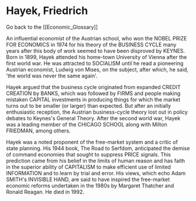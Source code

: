 # Hayek, Friedrich

Go back to the [[Economic_Glossary]]


An influential economist of the Austrian school, who won the NOBEL PRIZE FOR ECONOMICS in 1974 for his theory of the BUSINESS CYCLE many years after this body of work seemed to have been disproved by KEYNES. Born in 1899, Hayek attended his home-town University of Vienna after the first world war. He was attracted to SOCIALISM until he read a pioneering Austrian economist, Ludwig von Mises, on the subject, after which, he said, 'the world was never the same again'.

Hayek argued that the business cycle originated from expanded CREDIT CREATION by BANKS, which was followed by FIRMS and people making mistaken CAPITAL investments in producing things for which the market turns out to be smaller (or larger) than expected. But after an initially enthusiastic reception, the Austrian business-cycle theory lost out in policy debates to Keynes's General Theory. After the second world war, Hayek was a leading member of the CHICAGO SCHOOL along with Milton FRIEDMAN, among others.

Hayek was a noted proponent of the free-market system and a critic of state planning. His 1944 book, The Road to Serfdom, anticipated the demise of command economies that sought to suppress PRICE signals. This prediction came from his belief in the limits of human reason and has faith in the superior ability of CAPITALISM to make efficient use of limited INFORMATION and to learn by trial and error. His views, which echo Adam SMITH's INVISIBLE HAND, are said to have inspired the free-market economic reforms undertaken in the 1980s by Margaret Thatcher and Ronald Reagan. He died in 1992.

